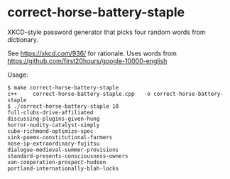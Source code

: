 # correct-horse-battery-staple

XKCD-style password generator that picks four random words from dictionary.

See https://xkcd.com/936/ for rationale. Uses words from https://github.com/first20hours/google-10000-english

Usage: 

    $ make correct-horse-battery-staple
    c++     correct-horse-battery-staple.cpp   -o correct-horse-battery-staple
    $ ./correct-horse-battery-staple 10
    full-clubs-drive-affiliated
    discussing-plugins-given-hung
    horror-nudity-catalyst-simply
    cube-richmond-optimize-spec
    sink-poems-constitutional-farmers
    nose-ip-extraordinary-fujitsu
    dialogue-medieval-summer-provisions
    standard-presents-consciousness-owners
    van-cooperation-prospect-hudson
    portland-internationally-blah-locks
